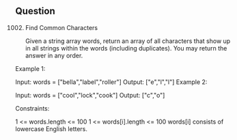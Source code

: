 ## Question
1002. Find Common Characters
     
      Given a string array words, return an array of all characters that show up in all strings within the words (including duplicates). You may return the answer in any order.


Example 1:

Input: words = ["bella","label","roller"]
Output: ["e","l","l"]
Example 2:

Input: words = ["cool","lock","cook"]
Output: ["c","o"]


Constraints:

1 <= words.length <= 100
1 <= words[i].length <= 100
words[i] consists of lowercase English letters.